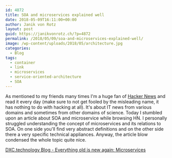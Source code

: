 ```yaml
---
id: 4872
title: SOA and microservices explained well
date: 2018-05-09T16:11:00+00:00
author: Janik von Rotz
layout: post
guid: https://janikvonrotz.ch/?p=4872
permalink: /2018/05/09/soa-and-microservices-explained-well/
image: /wp-content/uploads/2018/05/architecture.jpg
categories:
  - Blog
tags:
  - container
  - link
  - microservices
  - service-oriented-architecture
  - SOA
---
```

As mentioned to my friends many times I'm a huge fan of [Hacker News](https://news.ycombinator.com/) and read it every day (make sure to not get fooled by the misleading name, it has nothing to do with hacking at all). It's about IT news from various domains and sometimes from other domains of science. Today I stumbled upon an article about SOA and microservice while browsing HN. I personally struggled understanding the concept of microservices and its relations to SOA. On one side you'll find very abstract definitions and on the other side there a very specific technical appliances. Anyway, the article blow condensed the whole topic quite nice.

[DXC.technology Blog - Everything old is new again: Microservices](https://blogs.dxc.technology/2018/05/08/everything-old-is-new-again-microservices/)